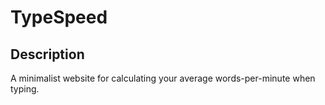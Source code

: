 # TypeSpeed

## Description
A minimalist website for calculating your average words-per-minute when typing.
